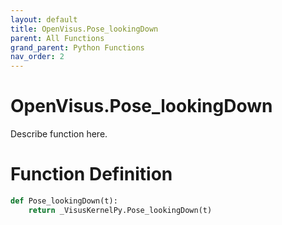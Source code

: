 ```yaml
---
layout: default
title: OpenVisus.Pose_lookingDown
parent: All Functions
grand_parent: Python Functions
nav_order: 2
---
```


# OpenVisus.Pose_lookingDown

Describe function here.

# Function Definition

```python
def Pose_lookingDown(t):
    return _VisusKernelPy.Pose_lookingDown(t)
```